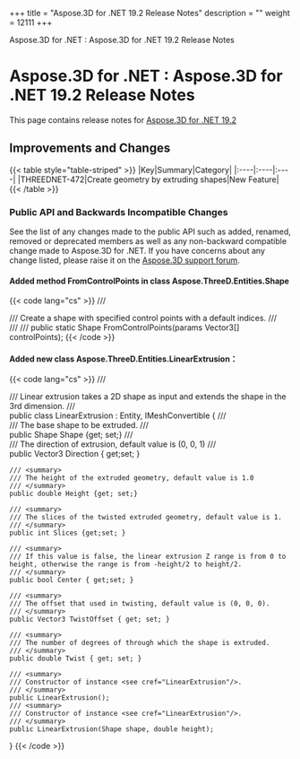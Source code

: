 +++
title = "Aspose.3D for .NET 19.2 Release Notes" 
description = "" 
weight = 12111 
+++

Aspose.3D for .NET : Aspose.3D for .NET 19.2 Release Notes  

# Aspose.3D for .NET : Aspose.3D for .NET 19.2 Release Notes


This page contains release notes for [Aspose.3D for .NET 19.2](https://www.nuget.org/packages/Aspose.3D/19.2.0)

## Improvements and Changes

{{< table style="table-striped" >}}
|Key|Summary|Category|
|:----|:----|:----|
|THREEDNET-472|Create geometry by extruding shapes|New Feature|
{{< /table >}}

### Public API and Backwards Incompatible Changes

See the list of any changes made to the public API such as added, renamed, removed or deprecated members as well as any non-backward compatible change made to Aspose.3D for .NET. If you have concerns about any change listed, please raise it on the [Aspose.3D support forum](https://forum.aspose.com/c/3d).

#### Added method FromControlPoints in class Aspose.ThreeD.Entities.Shape

{{< code lang="cs" >}}
/// <summary>
/// Create a shape with specified control points with a default indices.
/// </summary>
/// <param name="controlPoints"></param>
/// <returns></returns>
public static Shape FromControlPoints(params Vector3[] controlPoints);
{{< /code >}}

#### Added new class Aspose.ThreeD.Entities.LinearExtrusion：

{{< code lang="cs" >}}
/// <summary>
/// Linear extrusion takes a 2D shape as input and extends the shape in the 3rd dimension.
/// </summary>
public class LinearExtrusion : Entity, IMeshConvertible
{
    /// <summary>
    /// The base shape to be extruded.
    /// </summary>
    public Shape Shape {get; set;}
    /// <summary>
    /// The direction of extrusion, default value is (0, 0, 1) 
    /// </summary>
    public Vector3 Direction { get;set; }

    /// <summary>
    /// The height of the extruded geometry, default value is 1.0
    /// </summary>
    public double Height {get; set;}

    /// <summary>
    /// The slices of the twisted extruded geometry, default value is 1.
    /// </summary>
    public int Slices {get;set; }

    /// <summary>
    /// If this value is false, the linear extrusion Z range is from 0 to height, otherwise the range is from -height/2 to height/2.
    /// </summary>
    public bool Center { get;set; }

    /// <summary>
    /// The offset that used in twisting, default value is (0, 0, 0).
    /// </summary>
    public Vector3 TwistOffset { get; set; }

    /// <summary>
    /// The number of degrees of through which the shape is extruded.
    /// </summary>
    public double Twist { get; set; }

    /// <summary>
    /// Constructor of instance <see cref="LinearExtrusion"/>.
    /// </summary>
    public LinearExtrusion();
    /// <summary>
    /// Constructor of instance <see cref="LinearExtrusion"/>.
    /// </summary>
    public LinearExtrusion(Shape shape, double height);
}
{{< /code >}}

